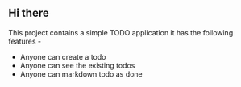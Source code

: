 ## Hi there

This project contains a simple TODO application
it has the following features -

- Anyone can create a todo
- Anyone can see the existing todos
- Anyone can markdown todo as done